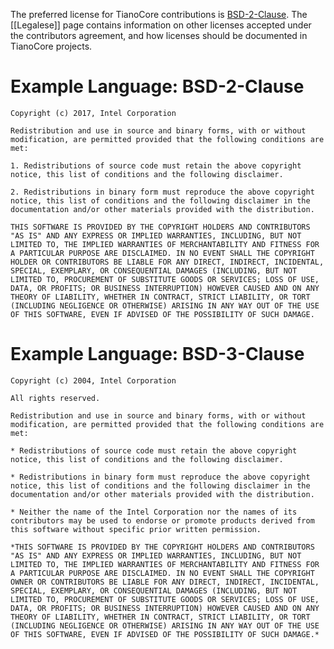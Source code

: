 The preferred license for TianoCore contributions is [BSD-2-Clause](http://opensource.org/licenses/BSD-2-Clause). The [[Legalese]] page contains information on other licenses accepted under the contributors agreement, and how licenses should be documented in TianoCore projects.

# Example Language: BSD-2-Clause

`Copyright (c) 2017, Intel Corporation`

`Redistribution and use in source and binary forms, with or without modification, are permitted provided that the following conditions are met:`

`1. Redistributions of source code must retain the above copyright notice, this list of conditions and the following disclaimer.`

`2. Redistributions in binary form must reproduce the above copyright notice, this list of conditions and the following disclaimer in the documentation and/or other materials provided with the distribution.`

`THIS SOFTWARE IS PROVIDED BY THE COPYRIGHT HOLDERS AND CONTRIBUTORS "AS IS" AND ANY EXPRESS OR IMPLIED WARRANTIES, INCLUDING, BUT NOT LIMITED TO, THE IMPLIED WARRANTIES OF MERCHANTABILITY AND FITNESS FOR A PARTICULAR PURPOSE ARE DISCLAIMED. IN NO EVENT SHALL THE COPYRIGHT HOLDER OR CONTRIBUTORS BE LIABLE FOR ANY DIRECT, INDIRECT, INCIDENTAL, SPECIAL, EXEMPLARY, OR CONSEQUENTIAL DAMAGES (INCLUDING, BUT NOT LIMITED TO, PROCUREMENT OF SUBSTITUTE GOODS OR SERVICES; LOSS OF USE, DATA, OR PROFITS; OR BUSINESS INTERRUPTION) HOWEVER CAUSED AND ON ANY THEORY OF LIABILITY, WHETHER IN CONTRACT, STRICT LIABILITY, OR TORT (INCLUDING NEGLIGENCE OR OTHERWISE) ARISING IN ANY WAY OUT OF THE USE OF THIS SOFTWARE, EVEN IF ADVISED OF THE POSSIBILITY OF SUCH DAMAGE.`

# Example Language: BSD-3-Clause

`Copyright (c) 2004, Intel Corporation`

`All rights reserved.`

`Redistribution and use in source and binary forms, with or without`
`modification, are permitted provided that the following conditions are`
`met:`

`* Redistributions of source code must retain the above copyright`
  `notice, this list of conditions and the following disclaimer.`

`* Redistributions in binary form must reproduce the above copyright`
  `notice, this list of conditions and the following disclaimer in the`
  `documentation and/or other materials provided with the distribution.`

`* Neither the name of the Intel Corporation nor the names of its`
  `contributors may be used to endorse or promote products derived from`
  `this software without specific prior written permission.`

`*THIS SOFTWARE IS PROVIDED BY THE COPYRIGHT HOLDERS AND CONTRIBUTORS`
 `"AS IS" AND ANY EXPRESS OR IMPLIED WARRANTIES, INCLUDING, BUT NOT`
 `LIMITED TO, THE IMPLIED WARRANTIES OF MERCHANTABILITY AND FITNESS FOR`
 `A PARTICULAR PURPOSE ARE DISCLAIMED. IN NO EVENT SHALL THE COPYRIGHT`
 `OWNER OR CONTRIBUTORS BE LIABLE FOR ANY DIRECT, INDIRECT, INCIDENTAL,`
 `SPECIAL, EXEMPLARY, OR CONSEQUENTIAL DAMAGES (INCLUDING, BUT NOT`
 `LIMITED TO, PROCUREMENT OF SUBSTITUTE GOODS OR SERVICES; LOSS OF USE,`
 `DATA, OR PROFITS; OR BUSINESS INTERRUPTION) HOWEVER CAUSED AND ON ANY`
 `THEORY OF LIABILITY, WHETHER IN CONTRACT, STRICT LIABILITY, OR TORT`
 `(INCLUDING NEGLIGENCE OR OTHERWISE) ARISING IN ANY WAY OUT OF THE USE`
 `OF THIS SOFTWARE, EVEN IF ADVISED OF THE POSSIBILITY OF SUCH DAMAGE.*`
